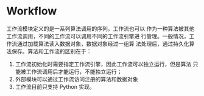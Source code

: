 # Workflow

工作流模块定义的是一系列算法调用的序列，工作流也可以
作为一种算法被其他工作流调用，不同的工作流可以调用不同的工作流引擎进
行管理。一般情况，工作流通过加载算法读入数据对象，数据对象经过一组算
法处理后，通过持久化算法保存。算法和工作流的区别在于：

1. 工作流初始化时需要指定工作流引擎，因此工作流可以独立运行，但是算法
只能被工作流调用后才能运行，不能独立运行；
2. 外部模块可以通过工作流访问注册的算法和数据对象
3. 工作流目前只支持 Python 实现。
